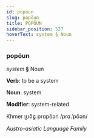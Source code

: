 ```yaml
---
id: popöun
slug: popöun
title: POPÖUN
sidebar_position: 527
hoverText: system § Noun
---
```


### popöun

*system* **§** Noun

**Verb**: to be a system

**Noun**: system

**Modifier**: system-related

Khmer ប្រព័ន្ធ prɑpŏən /prɑ.ˈpŏən/

*Austro-asiatic Language Family*